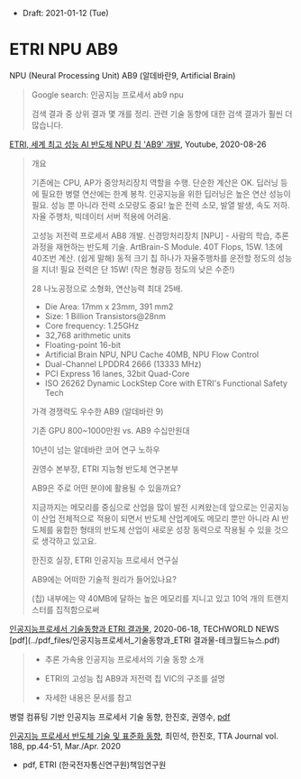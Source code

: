 * Draft: 2021-01-12 (Tue)

# ETRI NPU AB9

NPU (Neural Processing Unit) AB9 (알데바란9, Artificial Brain)

> Google search: 인공지능 프로세서 ab9 npu
>
> 검색 결과 중 상위 결과 몇 개를 정리. 관련 기술 동향에 대한 검색 결과가 훨씬 더 많습니다.

[ETRI, 세계 최고 성능 AI 반도체 NPU 칩 'AB9' 개발](https://youtu.be/iuR3WnvnHAA), Youtube, 2020-08-26

> 개요
>
> 기존에는 CPU, AP가 중앙처리장치 역할을 수행. 단순한 계산은 OK. 딥러닝 등에 필요한 병렬 연산에는 한계 봉착. 인공지능을 위한 딥러닝은 높은 연산 성능이 필요. 성능 뿐 아니라 전력 소모량도 중요! 높은 전력 소모, 발열 발생, 속도 저하. 자율 주행차, 빅데이터 서버 적용에 어려움. 
>
> 고성능 저전력 프로세서 AB8 개발. 신경망처리장치 [NPU] - 사람의 학습, 추론 과정을 재현하는 반도체 기술. ArtBrain-S Module. 40T Flops, 15W. 1초에 40조번 계산. (쉽게 말해) 동적 크기 칩 하나가 자율주행차를 운전할 정도의 성능을 지녀! 필요 전력은 단 15W! (작은 형광등 정도의 낮은 수준!) 
>
> 28 나노공정으로 소형화, 연산능력 최대 25배. 
>
> * Die Area: 17mm x 23mm, 391 mm2
> * Size: 1 Billion Transistors@28nm
> * Core frequency: 1.25GHz
> * 32,768 arithmetic units
> * Floating-point 16-bit
> * Artificial Brain NPU, NPU Cache 40MB, NPU Flow Control
> * Dual-Channel LPDDR4 2666 (13333 MHz)
> * PCI Express 16 lanes, 32bit Quad-Core
> * ISO 26262 Dynamic LockStep Core with ETRI's Functional Safety Tech
>
> 가격 경쟁력도 우수한 AB9 (알데바란 9)
>
> 기존 GPU 800~1000만원 vs. AB9 수십만원대
>
> 10년이 넘는 알데바란 코어 연구 노하우
>
> 권영수 본부장, ETRI 지능형 반도체 연구본부
>
> AB9은 주로 어떤 분야에 활용될 수 있을까요?
>
> 지금까지는 메모리를 중심으로 산업을 많이 발전 시켜왔는데 앞으로는 인공지능이 산업 전체적으로 적용이 되면서 반도체 산업계에도 메모리 뿐만 아니라 AI 반도체를 융합한 형태의 반도체 산업이 새로운 성장 동력으로 작용될 수 있을 것으로 생각하고 있고요.
>
> 한진호 실장, ETRI 인공지능 프로세서 연구실
>
> AB9에는 어떠한 기술적 원리가 들어있나요?
>
> (칩) 내부에는 약 40MB에 달하는 높은 메모리를 지니고 있고 10억 개의 트랜지스터를 집적함으로써 

[인공지능프로세서 기술동향과 ETRI 결과물](http://www.epnc.co.kr/news/articleView.html?idxno=98308), 2020-06-18, TECHWORLD NEWS [pdf](../pdf_files/인공지능프로세서_기술동향과_ETRI 결과물-테크월드뉴스.pdf)

> * 추론 가속용 인공지능 프로세서의 기술 동향 소개
>
> * ETRI의 고성능 칩 AB9과 저전력 칩 VIC의 구조를 설명
> * 자세한 내용은 문서를 참고

병렬 컴퓨팅 기반 인공지능 프로세서 기술 동향, 한진호, 권영수, [pdf](../pdf_files/file14291595519413129-196402.pdf)

[인공지능 프로세서 반도체 기술 및 표준화 동향](https://www.tta.or.kr/data/androReport/ttaJnal/188-1-3-5.pdf), 최민석, 한진호, TTA Journal vol. 188, pp.44-51, Mar./Apr. 2020

* pdf, ETRI (한국전자통신연구원)책임연구원
